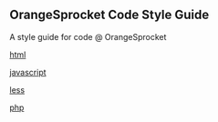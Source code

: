 OrangeSprocket Code Style Guide
-------------------------------

A style guide for code @ OrangeSprocket

[html](https://github.com/OrangeSprocket/OrangeSprocket-Code-Style-Guide/blob/master/html.md)

[javascript](https://github.com/OrangeSprocket/OrangeSprocket-Code-Style-Guide/blob/master/javascript.md)

[less](https://github.com/OrangeSprocket/OrangeSprocket-Code-Style-Guide/blob/master/less.md)

[php](https://github.com/OrangeSprocket/OrangeSprocket-Code-Style-Guide/blob/master/php.md)
